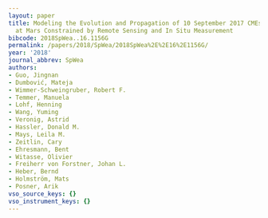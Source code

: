 ```yaml
---
layout: paper
title: Modeling the Evolution and Propagation of 10 September 2017 CMEs and SEPs Arriving
  at Mars Constrained by Remote Sensing and In Situ Measurement
bibcode: 2018SpWea..16.1156G
permalink: /papers/2018/SpWea/2018SpWea%2E%2E16%2E1156G/
year: '2018'
journal_abbrev: SpWea
authors:
- Guo, Jingnan
- Dumbović, Mateja
- Wimmer-Schweingruber, Robert F.
- Temmer, Manuela
- Lohf, Henning
- Wang, Yuming
- Veronig, Astrid
- Hassler, Donald M.
- Mays, Leila M.
- Zeitlin, Cary
- Ehresmann, Bent
- Witasse, Olivier
- Freiherr von Forstner, Johan L.
- Heber, Bernd
- Holmström, Mats
- Posner, Arik
vso_source_keys: {}
vso_instrument_keys: {}
---
```

